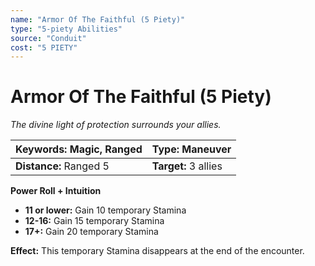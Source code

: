 ```yaml
---
name: "Armor Of The Faithful (5 Piety)"
type: "5-piety Abilities"
source: "Conduit"
cost: "5 PIETY"
---
```


# Armor Of The Faithful (5 Piety)

*The divine light of protection surrounds your allies.*

| **Keywords:** Magic, Ranged | **Type:** Maneuver |
| :-- | :-- |
| **Distance:** Ranged 5 | **Target:** 3 allies |

**Power Roll + Intuition**

- **11 or lower:** Gain 10 temporary Stamina
- **12-16:** Gain 15 temporary Stamina
- **17+:** Gain 20 temporary Stamina

**Effect:** This temporary Stamina disappears at the end of the encounter.
